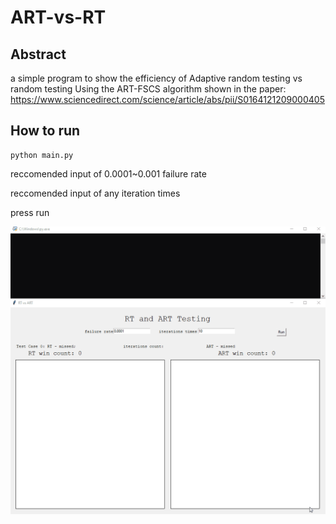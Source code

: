# ART-vs-RT
## Abstract
a simple program to show the efficiency of Adaptive random testing vs random testing
Using the ART-FSCS algorithm shown in the paper:
https://www.sciencedirect.com/science/article/abs/pii/S0164121209000405
## How to run
```
python main.py
```
reccomended input of 0.0001~0.001 failure rate

reccomended input of any iteration times 

press run

![gif of the program running](https://github.com/longchass/images/blob/master/artvsrt.gif)
